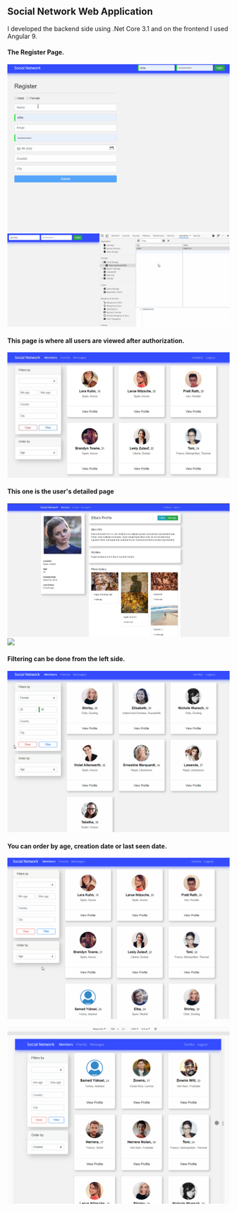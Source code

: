 ## Social Network Web Application

 I developed the backend side using .Net Core 3.1 and on the frontend I used Angular 9.

#### The Register Page.
 ![](src/register.gif)
 ![](src/jwt.gif)

#### This page is where all users are viewed after authorization.
 ![](src/1.JPG)

#### This one is the user's detailed page
 ![](src/2.JPG)
 ![](src/detail.gif)

#### Filtering can be done from the left side.
 ![](src/filter.gif)

#### You can order by age, creation date or last seen date.
 ![](src/orderBy.gif)


 ![](src/responsive.gif)






